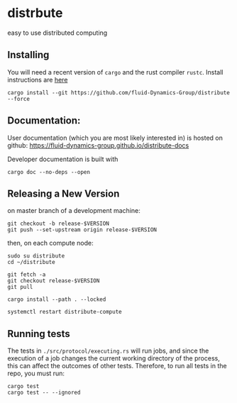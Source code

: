 # distrbute

easy to use distributed computing

## Installing

You will need a recent version of `cargo` and the rust compiler `rustc`. Install instructions are [here](https://www.rust-lang.org/tools/install)

```
cargo install --git https://github.com/fluid-Dynamics-Group/distribute --force
```

## Documentation:

User documentation (which you are most likely interested in) is hosted on github: https://fluid-dynamics-group.github.io/distribute-docs

Developer documentation is built with 

```
cargo doc --no-deps --open
```

## Releasing a New Version

on master branch of a development machine:

```
git checkout -b release-$VERSION
git push --set-upstream origin release-$VERSION
```

then, on each compute node:

```
sudo su distribute
cd ~/distribute

git fetch -a
git checkout release-$VERSION
git pull

cargo install --path . --locked

systemctl restart distribute-compute
```

## Running tests

The tests in `./src/protocol/executing.rs` will run jobs, and since the execution of a job
changes the current working directory of the process, this can affect the outcomes of other tests.
Therefore, to run all tests in the repo, you must run:

```
cargo test
cargo test -- --ignored
```
